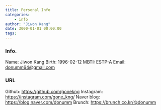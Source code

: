 ```yaml
---
title: Personal Info
categories:
    - info
author: "Jiwon Kang"
date: 3000-01-01 00:00:00
tags: 
---
```

### Info.
Name: Jiwon Kang
Birth: 1996-02-12
MBTI: ESTP-A
Email: donumm64@gmail.com

### URL
Github: https://github.com/gonekng
Instagram: https://instagram.com/gone_kng/
Naver blog: https://blog.naver.com/donumm
Brunch: https://brunch.co.kr/@donumm
